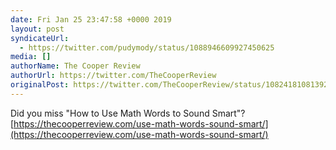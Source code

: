 ```yaml
---
date: Fri Jan 25 23:47:58 +0000 2019
layout: post
syndicateUrl:
  - https://twitter.com/pudymody/status/1088946609927450625
media: []
authorName: The Cooper Review
authorUrl: https://twitter.com/TheCooperReview
originalPost: https://twitter.com/TheCooperReview/status/1082418108139212807
---
```

Did you miss "How to Use Math Words to Sound Smart"? [https://thecooperreview.com/use-math-words-sound-smart/](https://thecooperreview.com/use-math-words-sound-smart/)

